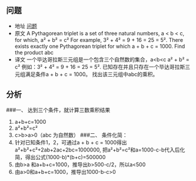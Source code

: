 ## 问题
- 地址
[问题](https://projecteuler.net/problem=9)
- 原文
A Pythagorean triplet is a set of three natural numbers, a < b < c, for which,
a² + b² = c²
For example, 3² + 4² = 9 + 16 = 25 = 5².
There exists exactly one Pythagorean triplet for which a + b + c = 1000.
Find the product abc
- 译文
一个毕达哥拉斯三元组是一个包含三个自然数的集合，a<b<c
a² + b² = c²
例如：3² + 4² = 9 + 16 = 25 = 5².
已知存在并且只存在一个毕达哥拉斯三元组满足条件a + b + c = 1000。
找出该三元组中abc的乘积。

## 分析
###一、 达到三个条件，就计算三数乘积结果
1. a+b+c=1000
2. a²+b²=c²
3. c>b>a>0（abc 为自然数）
###二、 条件化简：
1. 针对已知条件1，2，可通过a + b + c = 1000得出a²+b²+c²+2ab+2ac+2bc=1000000,
   把a²+b²=c²和a=1000-c-b代入后化简，得出公式(1000-b)*(b+c)=500000
2. 由b>a 和a+b+c=1000，推导出b>500-c/2，所以a<500
3. 由a>0和a+b+c=1000，推导出1000-b-c>0